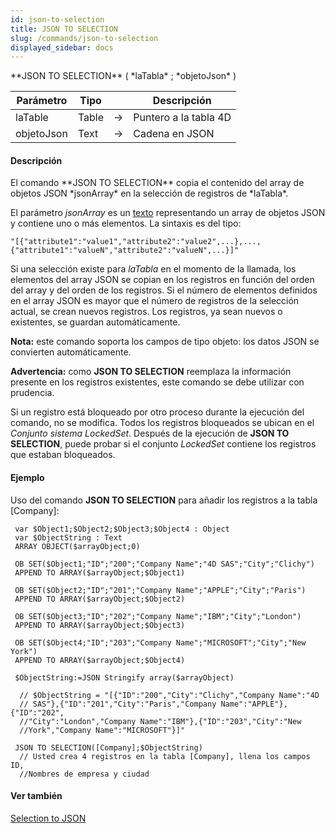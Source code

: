 ```yaml
---
id: json-to-selection
title: JSON TO SELECTION
slug: /commands/json-to-selection
displayed_sidebar: docs
---
```


<!--REF #_command_.JSON TO SELECTION.Syntax-->**JSON TO SELECTION** ( *laTabla* ; *objetoJson* )<!-- END REF-->
<!--REF #_command_.JSON TO SELECTION.Params-->
| Parámetro | Tipo |  | Descripción |
| --- | --- | --- | --- |
| laTable | Table | &rarr; | Puntero a la tabla 4D |
| objetoJson | Text | &rarr; | Cadena en JSON |

<!-- END REF-->

#### Descripción 

<!--REF #_command_.JSON TO SELECTION.Summary-->El comando **JSON TO SELECTION** copia el contenido del array de objetos JSON *jsonArray* en la selección de registros de *laTabla*.<!-- END REF--> 

El parámetro *jsonArray* es un [texto](# "A character string that may contain from 0 to 2 GB of text") representando un array de objetos JSON y contiene uno o más elementos. La sintaxis es del tipo:

```undefined
"[{"attribute1":"value1","attribute2":"value2",...},...,{"attribute1":"valueN","attribute2":"valueN",...}]"
```

Si una selección existe para *laTabla* en el momento de la llamada, los elementos del array JSON se copian en los registros en función del orden del array y del orden de los registros. Si el número de elementos definidos en el array JSON es mayor que el número de registros de la selección actual, se crean nuevos registros. Los registros, ya sean nuevos o existentes, se guardan automáticamente.

**Nota:** este comando soporta los campos de tipo objeto: los datos JSON se convierten automáticamente.

**Advertencia:** como **JSON TO SELECTION** reemplaza la información presente en los registros existentes, este comando se debe utilizar con prudencia.

Si un registro está bloqueado por otro proceso durante la ejecución del comando, no se modifica. Todos los registros bloqueados se ubican en el *Conjunto sistema LockedSet*. Después de la ejecución de **JSON TO SELECTION**, puede probar si el conjunto *LockedSet* contiene los registros que estaban bloqueados.

#### Ejemplo 

Uso del comando **JSON TO SELECTION** para añadir los registros a la tabla \[Company\]: 

```4d
 var $Object1;$Object2;$Object3;$Object4 : Object
 var $ObjectString : Text
 ARRAY OBJECT($arrayObject;0)
 
 OB SET($Object1;"ID";"200";"Company Name";"4D SAS";"City";"Clichy")
 APPEND TO ARRAY($arrayObject;$Object1)
 
 OB SET($Object2;"ID";"201";"Company Name";"APPLE";"City";"Paris")
 APPEND TO ARRAY($arrayObject;$Object2)
 
 OB SET($Object3;"ID";"202";"Company Name";"IBM";"City";"London")
 APPEND TO ARRAY($arrayObject;$Object3)
 
 OB SET($Object4;"ID";"203";"Company Name";"MICROSOFT";"City";"New York")
 APPEND TO ARRAY($arrayObject;$Object4)
 
 $ObjectString:=JSON Stringify array($arrayObject)
 
  // $ObjectString = "[{"ID":"200","City":"Clichy","Company Name":"4D
  // SAS"},{"ID":"201","City":"Paris","Company Name":"APPLE"},{"ID":"202",
  //"City":"London","Company Name":"IBM"},{"ID":"203","City":"New
  //York","Company Name":"MICROSOFT"}]"
 
 JSON TO SELECTION([Company];$ObjectString)
  // Usted crea 4 registros en la tabla [Company], llena los campos ID,
  //Nombres de empresa y ciudad
```

#### Ver también 

[Selection to JSON](selection-to-json.md)  